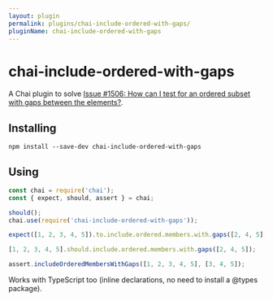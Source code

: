 ```yaml
---
layout: plugin
permalink: plugins/chai-include-ordered-with-gaps/
pluginName: chai-include-ordered-with-gaps
---
```


# chai-include-ordered-with-gaps
A Chai plugin to solve [Issue #1506: How can I test for an ordered subset with gaps between the elements?](https://github.com/chaijs/chai/issues/1056).

## Installing
`npm install --save-dev chai-include-ordered-with-gaps`

## Using

```js
const chai = require('chai');
const { expect, should, assert } = chai;

should();
chai.use(require('chai-include-ordered-with-gaps'));

expect([1, 2, 3, 4, 5]).to.include.ordered.members.with.gaps([2, 4, 5]);

[1, 2, 3, 4, 5].should.include.ordered.members.with.gaps([2, 4, 5]);

assert.includeOrderedMembersWithGaps([1, 2, 3, 4, 5], [3, 4, 5]);
```

Works with TypeScript too (inline declarations, no need to install a @types package).
